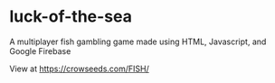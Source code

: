 # luck-of-the-sea
A multiplayer fish gambling game made using HTML, Javascript, and Google Firebase

View at https://crowseeds.com/FISH/
